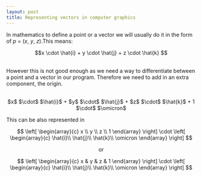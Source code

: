 ```yaml
---
layout: post
title: Representing vectors in computer graphics
---
```


In mathematics to define a point or a vector we will usually do it in the form of $p$ = ($x$, $y$, $z$).This means: <br/>

 <center> $$x \cdot \hat{i} + y \cdot \hat{j} + z \cdot \hat{k} $$  </center> <br/>

However this is not good enough as we need a way to differentiate between a point and a vector in our program. 
Therefore we need to add in an extra component, the origin. <br/><br/>
<center>$x$ $\cdot$ $\hat{i}$ + $y$ $\cdot$ $\hat{j}$ + $z$ $\cdot$ $\hat{k}$ + 1 $\cdot$ $\omicron$ </center>

This can be also represented in 

$$ \left[
    \begin{array}{c}
      x \\
      y \\
	  z \\
	  1
    \end{array}
\right] 
\cdot 
\left[
    \begin{array}{c}
      \hat{i}\\
      \hat{j}\\
	  \hat{k}\\
	  \omicron
    \end{array}
\right]
$$

 <center> or  </center>

$$ \left[
    \begin{array}{c}
      x & y & z & 1
    \end{array}
\right] 
\cdot 
\left[
    \begin{array}{c}
      \hat{i}\\
      \hat{j}\\
	  \hat{k}\\
	  \omicron
    \end{array}
\right]
$$

